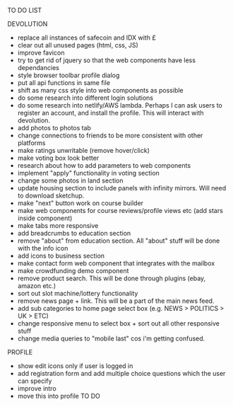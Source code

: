 TO DO LIST

DEVOLUTION 
* replace all instances of safecoin and IDX with £
* clear out all unused pages (html, css, JS)
* improve favicon
* try to get rid of jquery so that the web components have less dependancies
* style browser toolbar profile dialog 
* put all api functions in same file
* shift as many css style into web components as possible
* do some research into different login solutions
* do some research into netlify/AWS lambda. Perhaps I can ask users to register an account, and install the profile. This will interact with devolution.
* add photos to photos tab
* change connections to friends to be more consistent with other platforms
* make ratings unwritable (remove hover/click)
* make voting box look better
* research about how to add parameters to web components
* implement "apply" functionality in voting section
* change some photos in land section
* update housing section to include panels with infinity mirrors. Will need to download sketchup.  
* make "next" button work on course builder
* make web components for course reviews/profile views etc (add stars inside component)
* make tabs more responsive
* add breadcrumbs to education section
* remove "about" from education section. All "about" stuff will be done with the info icon
* add icons to business section
* make contact form web component that integrates with the mailbox
* make crowdfunding demo component
* remove product search. This will be done through plugins (ebay, amazon etc.)
* sort out slot machine/lottery functionality
* remove news page + link. This will be a part of the main news feed.
* add sub categories to home page select box (e.g. NEWS > POLITICS > UK > ETC) 
* change responsive menu to select box + sort out all other responsive stuff
* change media queries to "mobile last" cos i'm getting confused. 

PROFILE
* show edit icons only if user is logged in
* add registration form and add multiple choice questions which the user can specify
* improve intro
* move this into profile TO DO
